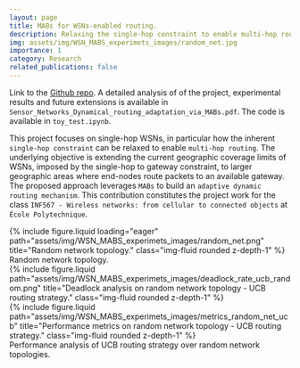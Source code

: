 ```yaml
---
layout: page
title: MABs for WSNs-enabled routing.
description: Relaxing the single-hop constraint to enable multi-hop routing. Multi-Armed Bandits (MABs), Wireless Sensor Networks (WSNs).
img: assets/img/WSN_MABS_experimets_images/random_net.jpg
importance: 1
category: Research
related_publications: false
---
```


Link to the [Github repo](https://github.com/emanuelemengoli/MABs-Dynamic-Routing-WSNs).
A detailed analysis of of the project, experimental results and future extensions is available in `Sensor_Networks_Dynamical_routing_adaptation_via_MABs.pdf`.
The code is available in `toy_test.ipynb`.

This project focuses on single-hop WSNs, in particular how the inherent `single-hop constraint` can be relaxed to enable `multi-hop routing`. The underlying objective is extending the current geographic coverage limits of WSNs, imposed by the single-hop to gateway constraint, to larger geographic areas where end-nodes route packets to an available gateway. 
The proposed approach leverages `MABs` to build an `adaptive dynamic routing mechanism`. This contribution constitutes the project work for the class `INF567 - Wireless networks: from cellular to connected objects` at `École Polytechnique`. 

<div class="row">
    <div class="col-sm mt-3 mt-md-0">
        {% include figure.liquid loading="eager" path="assets/img/WSN_MABS_experimets_images/random_net.png" title="Random network topology." class="img-fluid rounded z-depth-1" %}
    </div>
</div>
<div class="caption">
    Random network topology.
</div>

<div class="row justify-content-sm-center">
    <div class="col-sm mt-3 mt-md-0">
        {% include figure.liquid path="assets/img/WSN_MABS_experimets_images/deadlock_rate_ucb_random.png" title="Deadlock analysis on random network topology - UCB routing strategy." class="img-fluid rounded z-depth-1" %}
    </div>
    <div class="col-sm mt-3 mt-md-0">
        {% include figure.liquid path="assets/img/WSN_MABS_experimets_images/metrics_random_net_ucb" title="Performance metrics on random network topology - UCB routing strategy." class="img-fluid rounded z-depth-1" %}
    </div>
</div>
<div class="caption">
    Performance analysis of UCB routing strategy over random network topologies.
</div>


